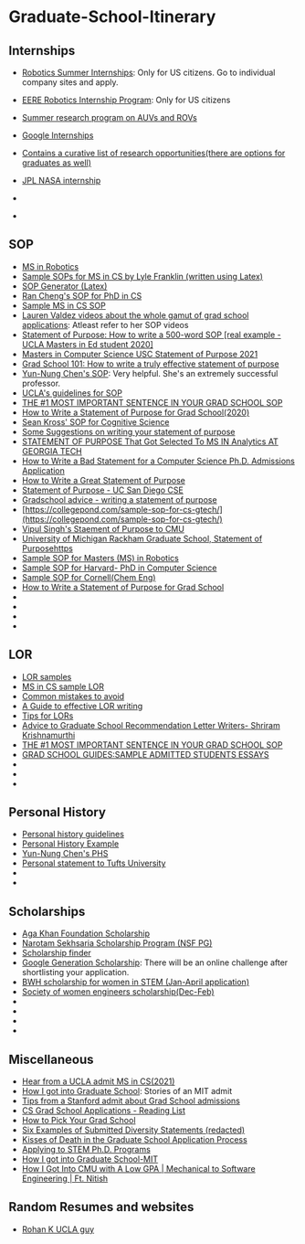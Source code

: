 # Graduate-School-Itinerary

## Internships
* [Robotics Summer Internships](https://orise.orau.gov/AMOSummer/robotics/default.html): Only for US citizens. Go to individual company sites and apply.
* [EERE Robotics Internship Program](https://cowyamp.colostate.edu/eere-robotics-internship-program-now-accepting-applications/): Only for US citizens
* [Summer research program on AUVs and ROVs](https://www.mbari.org/products/educational-resources/mbari-summer-internship-program/)
* [Google Internships](https://buildyourfuture.withgoogle.com/internships/)
* [Contains a curative list of research opportunities(there are options for graduates as well)](https://spsyale.sites.yale.edu/resources)
* [JPL NASA internship](https://www.jpl.nasa.gov/edu/intern/apply/)

* []()
* []()

## SOP
* [MS in Robotics](https://sopsamplesforms.com/sop-for-ms-in-robotics/)
* [Sample SOPs for MS in CS by Lyle Franklin (written using Latex)](https://github.com/ljfranklin/SOP)
* [SOP Generator (Latex)](https://github.com/ducalpha/SOP_Generator/blob/master/template/common_content.tex)
* [Ran Cheng's SOP for PhD in CS](https://github.com/rancheng/statement_of_purpose_latex)
* [Sample MS in CS SOP](https://www.graduateshotline.com/admissions/statement-of-purpose-sample1.html)
* [Lauren Valdez videos about the whole gamut of grad school applications](https://www.youtube.com/c/LaurenValdez/playlists): Atleast refer to her SOP videos
* [Statement of Purpose: How to write a 500-word SOP [real example - UCLA Masters in Ed student 2020]](https://www.youtube.com/watch?v=x_m1-POPd8E)
* [Masters in Computer Science USC Statement of Purpose 2021](https://www.youtube.com/watch?v=8P1FbgnbZJ8)
* [Grad School 101: How to write a truly effective statement of purpose](https://www.braingainmag.com/how-to-write-a-truly-effective-statement-of-purpose.htm)
* [Yun-Nung Chen's SOP](https://www.csie.ntu.edu.tw/~r98922004/doc/SOP.pdf): Very helpful. She's an extremely successful professor.
* [UCLA's guidelines for SOP](https://luskin.ucla.edu/wp-content/uploads/2016/07/SoP-Guide.pdf)
* [THE #1 MOST IMPORTANT SENTENCE IN YOUR GRAD SCHOOL SOP](https://writeivy.com/the-1-most-important-sentence-in-your-grad-school-sop/)
* [How to Write a Statement of Purpose for Grad School(2020)](https://swapneelm.github.io/how-to-write-a-statement-of-purpose-for-grad-school)
* [Sean Kross' SOP for Cognitive Science](https://seankross.com/notes/grad-school-essays/UCSDStatementofPurpose.pdf)
* [Some Suggestions on writing your statement of purpose](https://www.cc.gatech.edu/fce/people/jmankoff/gradschool/sops.html)
* [STATEMENT OF PURPOSE That Got Selected To MS IN Analytics AT GEORGIA TECH](https://gradsmiths.com/statement-of-purpose-that-got-selected-to-ms-in-analytics-program-at-georgia-tech/#:~:text=Georgia%20Tech%20seeks%20exceptional%20students,as%20well%20as%20standardized%20testing.)
* [How to Write a Bad Statement for a Computer Science Ph.D. Admissions Application](http://www.cs.cmu.edu/~pavlo/blog/2015/10/how-to-write-a-bad-statement-for-a-computer-science-phd-admissions-application.html)
* [How to Write a Great Statement of Purpose](https://uni.edu/~gotera/gradapp/stmtpurpose.htm)
* [Statement of Purpose - UC San Diego CSE](https://seankross.com/notes/grad-school-essays/ShortPersonalStatement.pdf)
* [Gradschool advice - writing a statement of purpose](https://krrish94.github.io/blog/gradschool-sop/)
* [https://collegepond.com/sample-sop-for-cs-gtech/](https://collegepond.com/sample-sop-for-cs-gtech/)
* [Vipul Singh's Staement of Purpose to CMU](https://www.andrew.cmu.edu/user/vipuls/me/sop_vipulsingh.pdf)
* [University of Michigan Rackham Graduate School, Statement of Purposehttps](//drive.google.com/file/d/1vpx1x1hNmyw8f1-bVxpII9b3ObwSXwjG/view)
* [Sample SOP for Masters (MS) in Robotics](https://profileevaluation.com/sample-sop-for-masters-ms-in-robotics/)
* [Sample SOP for Harvard- PhD in Computer Science](https://www.scribd.com/document/273020769/Statement-of-Purpose)
* [Sample SOP for Cornell(Chem Eng)](https://www.scribd.com/document/185581541/Statement-of-Purpose-cornell)
* [How to Write a Statement of Purpose for Grad School](https://swapneelm.github.io/how-to-write-a-statement-of-purpose-for-grad-school)
* []()
* []()
* []()
* []()

## LOR
* [LOR samples](https://www.upgradabroad.com/articles/lor-samples/)
* [MS in CS sample LOR](https://studyabroad.shiksha.com/sample-lor-for-ms-applycontent2723)
* [Common mistakes to avoid](https://studyabroad.shiksha.com/common-errors-in-a-recommendation-letter-applycontent2720)
* [A Guide to effective LOR writing](https://www.greedge.com/sites/default/files/eBooks/lor_samples.pdf)
* [Tips for LORs](https://ischoolconnect.com/blog/lor-samples-for-ms-in-cs-shared-by-students-who-have-admits/)
* [Advice to Graduate School Recommendation Letter Writers- Shriram Krishnamurthi](http://cs.brown.edu/~sk/Memos/Grad-School-Recos/)
* [THE #1 MOST IMPORTANT SENTENCE IN YOUR GRAD SCHOOL SOP](https://writeivy.com/the-1-most-important-sentence-in-your-grad-school-sop/)
* [GRAD SCHOOL GUIDES:SAMPLE ADMITTED STUDENTS ESSAYS](https://attachments.convertkitcdnn2.com/591376/f7a1e736-12e6-45d7-bcd5-c2629a767653/Grad%20School%20Guides%20-%20Sample%20Essays.pdf)
* []()
* []()
* []()
## Personal History
* [Personal history guidelines](https://prep4grad.com/put-yourself-on-paper/personal-history/)
* [Personal History Example](https://gettingpreparedforgraduateschool.files.wordpress.com/2016/11/ah_phs.pdf)
* [Yun-Nung Chen's PHS](https://www.csie.ntu.edu.tw/~r98922004/doc/PHS.pdf)
* [Personal statement to Tufts University](https://drive.google.com/file/d/1y3riMDRtaZDG52bj6qkoQefv6wZXZXgt/view)
* []()
* []()
## Scholarships
* [Aga Khan Foundation Scholarship](https://www.akdn.org/our-agencies/aga-khan-foundation/international-scholarship-programme)
* [Narotam Sekhsaria Scholarship Program (NSF PG)](https://pg.nsfoundation.co.in/)
* [Scholarship finder](https://cowyamp.colostate.edu/eere-robotics-internship-program-now-accepting-applications/)
* [Google Generation Scholarship](https://buildyourfuture.withgoogle.com/scholarships/): There will be an online challenge after shortlisting your application. 
* [BWH scholarship for women in STEM (Jan-April application)](https://thebhwgroup.com/scholarship)
* [Society of women engineers scholarship(Dec-Feb)](https://scholarships.swe.org/applications/login.asp)
* []()
* []()
* []()
* []()
## Miscellaneous
* [Hear from a UCLA admit MS in CS(2021)](https://www.youtube.com/watch?v=anSMS9LPf-w)
* [How I got into Graduate School](https://nsidn98.github.io/posts/2020/06/grad_school/): Stories of an MIT admit
* [Tips from a Stanford admit about Grad School admissions](http://ktick.blogspot.com/)
* [CS Grad School Applications - Reading List](https://github.com/simitii/CS-Grad-School-Applications-Reading-List)
* [How to Pick Your Grad School](https://timdettmers.com/2020/03/10/how-to-pick-your-grad-school/)
* [Six Examples of Submitted Diversity Statements (redacted)](https://physicalsciences.ucsd.edu/_files/examples-submitted-diversity-statements.pdf)
* [Kisses of Death in the Graduate School Application Process](https://psychology.unl.edu/psichi/Graduate_School_Application_Kisses_of_Death.pdf)
* [Applying to STEM Ph.D. Programs](https://github.com/gwisk/gradguide)
* [How I got into Graduate School-MIT](https://nsidn98.github.io/posts/2020/06/grad_school/)
* [How I Got Into CMU with A Low GPA | Mechanical to Software Engineering | Ft. Nitish](https://www.youtube.com/watch?v=iv7RXvs71kA)


## Random Resumes and websites
* [Rohan K UCLA guy](https://yorohan2.wixsite.com/rohank)
